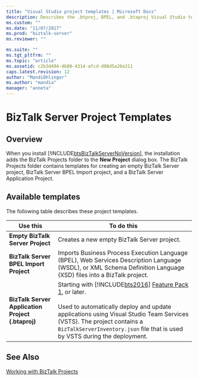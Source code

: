 ```yaml
---
title: "Visual Studio project templates | Microsoft Docs"
description: Describes the .btproj, BPEL, and .btaproj Visual Studio templates used by BizTalk Server
ms.custom: ""
ms.date: "11/07/2017"
ms.prod: "biztalk-server"
ms.reviewer: ""

ms.suite: ""
ms.tgt_pltfrm: ""
ms.topic: "article"
ms.assetid: c2b3d494-db80-4314-afcd-d08d5a26e211
caps.latest.revision: 12
author: "MandiOhlinger"
ms.author: "mandia"
manager: "anneta"
---
```

# BizTalk Server Project Templates

## Overview
When you install [!INCLUDE[btsBizTalkServerNoVersion](../includes/btsbiztalkservernoversion-md.md)], the installation adds the BizTalk Projects folder to the **New Project** dialog box. The BizTalk Projects folder contains templates for creating an empty BizTalk Server project, BizTalk Server BPEL Import project, and a BizTalk Server Application Project.

## Available templates
The following table describes these project templates.  


|                     Use this                      |                                                                                                                                                                   To do this                                                                                                                                                                   |
|---------------------------------------------------|------------------------------------------------------------------------------------------------------------------------------------------------------------------------------------------------------------------------------------------------------------------------------------------------------------------------------------------------|
|         **Empty BizTalk Server Project**          |                                                                                                                                                  Creates a new empty BizTalk Server project.                                                                                                                                                   |
|      **BizTalk Server BPEL Import Project**       |                                                                                      Imports Business Process Execution Language (BPEL), Web Services Description Language (WSDL), or XML Schema Definition Language (XSD) files into a BizTalk project.                                                                                       |
| **BizTalk Server Application Project (.btaproj)** | Starting with [!INCLUDE[bts2016](../includes/bts2016-md.md)] [Feature Pack 1](../install-and-config-guides/fp2016-what-s-new-and-installation.md), or later. <br/><br/>Used to automatically deploy and update applications using Visual Studio Team Services (VSTS). The project contains a `BizTalkServerInventory.json` file that is used by VSTS during the deployment. |

## See Also  
 [Working with BizTalk Projects](../core/working-with-biztalk-projects.md)
